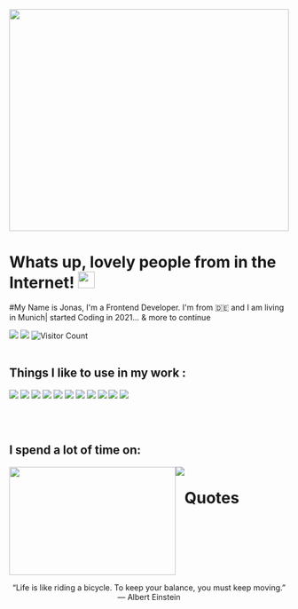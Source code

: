 
<img src="https://c.tenor.com/8NbjVzof-oIAAAAC/hello-funny.gif" height="400px" width="100%" />

# Whats up, lovely people from in the Internet! <img src="https://raw.githubusercontent.com/MartinHeinz/MartinHeinz/master/wave.gif" width="30px">

#My Name is Jonas, I'm a Frontend Developer. I'm from 🇩🇪  and I am living in Munich| started Coding in 2021... & more to continue
  
![](https://img.shields.io/badge/jonas_hirsch-informational?link=https://www.linkedin.com/in/jonas-hirsch&style=flat&logo=linkedin&logoColor=white&color=blue)
![](https://img.shields.io/badge/jonashirsch@t-online.de-informational?style=flat&logo=gmail&logoColor=white&color=red)
![Visitor Count](https://shields-io-visitor-counter.herokuapp.com/badge?page=octocat.Spoon-Knife&style=flat&logoColor=white&color=informational)
<br/>
<br/>

## Things I like to use in my work :

![](https://img.shields.io/badge/Code-HTML5-informational?style=flat&logo=html5&logoColor=white&color=blue)
![](https://img.shields.io/badge/Code-CSS3-informational?style=flat&logo=css3&logoColor=white&color=blue)
![](https://img.shields.io/badge/Code-JavaScript-informational?style=flat&logo=javascript&logoColor=white&color=blue)
![](https://img.shields.io/badge/Code-React-informational?style=flat&logo=react&logoColor=white&color=blue)
![](https://img.shields.io/badge/Tool-Git-informational?style=flat&logo=git&logoColor=white&color=red)
![](https://img.shields.io/badge/Tool-Figma-informational?style=flat&logo=figma&logoColor=white&color=red)
![](https://img.shields.io/badge/Code-Node-informational?style=flat&logo=node&logoColor=white&color=blue)
![](https://img.shields.io/badge/Code-Express-informational?style=flat&logo=express&logoColor=white&color=blue)
![](https://img.shields.io/badge/Code-MongoDB-informational?style=flat&logo=mongodb&logoColor=white&color=blue)
![](https://img.shields.io/badge/Code-PostgreSQL-informational?style=flat&logo=postgresql&logoColor=white&color=blue)
![](https://img.shields.io/badge/Editor-VisualStudio-informational?style=flat&logo=visualstudio&logoColor=white&color=success)

<br />
<br />

## I spend a lot of time on:

<div style="display:flex; flex-wrap:wrap" align="center">

<img src="https://c.tenor.com/bbX86HtK_s8AAAAd/read-book.gif" height="195px" width="300px" />
<img src="https://github-readme-streak-stats.herokuapp.com?user=jonas-hirsch&theme=contrast" />

<br />

# Quotes
“Life is like riding a bicycle. To keep your balance, you must keep moving.”
― Albert Einstein

